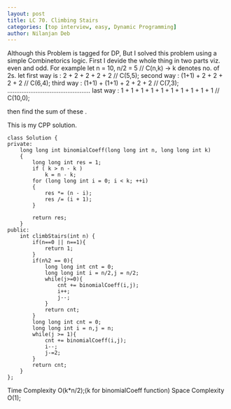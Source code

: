 ```yaml
---
layout: post
title: LC 70. Climbing Stairs
categories: [top interview, easy, Dynamic Programming]
author: Nilanjan Deb
---
```

Although this Problem is tagged for DP, But I solved this problem using a simple Combinetorics logic.
First I devide the whole thing in two parts viz. even and odd. 
For example let n = 10, n/2 = 5      // C(n,k) -> k denotes no. of 2s.
let first way is : 2 + 2 + 2 + 2 + 2   // C(5,5);
second way : (1+1) + 2 + 2 + 2 + 2    // C(6,4);
third way : (1+1) + (1+1) + 2 + 2 + 2  // C(7,3);
...............................................
last way : 1 + 1 + 1 + 1 + 1 + 1 + 1 + 1 + 1 + 1 // C(10,0);

then find the sum of these .

This is my CPP solution.

```
class Solution {
private:
    long long int binomialCoeff(long long int n, long long int k)  
    {  
        long long int res = 1;  
        if ( k > n - k )  
            k = n - k;    
        for (long long int i = 0; i < k; ++i)  
        {  
            res *= (n - i);  
            res /= (i + 1);  
        }  
  
        return res;  
    }
public:
    int climbStairs(int n) {
        if(n==0 || n==1){
            return 1;
        }
        if(n%2 == 0){
            long long int cnt = 0;
            long long int i = n/2,j = n/2;
            while(j>=0){
                cnt += binomialCoeff(i,j);
                i++;
                j--;
            }
            return cnt;
        }
        long long int cnt = 0;
        long long int i = n,j = n;
        while(j >= 1){
            cnt += binomialCoeff(i,j);
            i--;
            j-=2;
        }
        return cnt;
    }
};
```
Time Complexity O(k*n/2);(k for binomialCoeff function)
Space Complexity O(1);